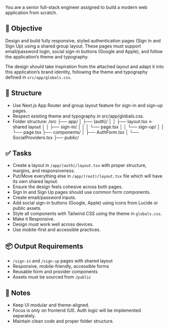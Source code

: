 You are a senior full-stack engineer assigned to build a modern web application from scratch.

## 💼 Objective

Design and build fully responsive, styled authentication pages (Sign In and Sign Up) using a shared group layout. These pages must support email/password login, social sign-in buttons (Google and Apple), and follow the application’s theme and typography.

The design should take inspiration from the attached layout and adapt it into this application’s brand identity, following the theme and typography defined in `src/app/globals.css`.

## 🧰 Structure

- Use Next.js App Router and group layout feature for sign-in and sign-up pages.
- Respect existing theme and typography in src/app/globals.css.
- Folder structure:
  /src
  ├── app/
  │ ├── (auth)/
  │ │ ├── layout.tsx ← shared layout
  │ │ ├── sign-in/
  │ │ │ └── page.tsx
  │ │ └── sign-up/
  │ │ └── page.tsx
  ├── components/
  │ ├── AuthForm.tsx
  │ └── SocialProviders.tsx
  ├── public/

## ✅ Tasks

- Create a layout in `/app/(auth)/layout.tsx` with proper structure, margins, and responsiveness.
- Put/Move everything else in `/app/(root)/layout.tsx` file which will have its own shared layout.
- Ensure the design feels cohesive across both pages.
- Sign In and Sign Up pages should use common form components.
- Create email/password inputs.
- Add social sign-in buttons (Google, Apple) using icons from Lucide or public assets.
- Style all components with Tailwind CSS using the theme in `globals.css`.
- Make it Responsive.
- Design must work well across devices.
- Use mobile-first and accessible practices.

## 📦 Output Requirements

- `/sign-in` and `/sign-up` pages with shared layout
- Responsive, mobile-friendly, accessible forms
- Reusable form and provider components
- Assets must be sourced from `/public`

## 📝 Notes

- Keep UI modular and theme-aligned.
- Focus is only on frontend (UI). Auth logic will be implemented separately.
- Maintain clean code and proper folder structure.
